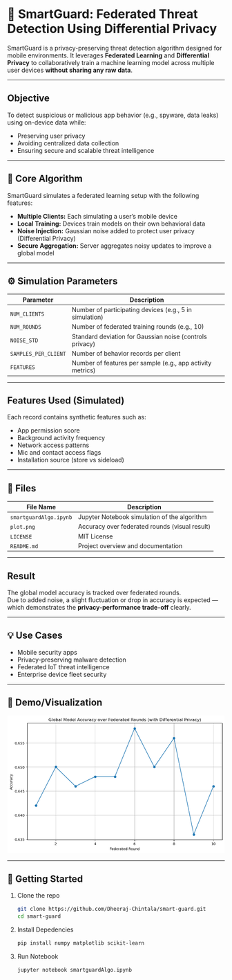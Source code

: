 # 🔐 SmartGuard: Federated Threat Detection Using Differential Privacy

SmartGuard is a privacy-preserving threat detection algorithm designed for mobile environments. It leverages **Federated Learning** and **Differential Privacy** to collaboratively train a machine learning model across multiple user devices **without sharing any raw data**.

---

##  Objective

To detect suspicious or malicious app behavior (e.g., spyware, data leaks) using on-device data while:
- Preserving user privacy
- Avoiding centralized data collection
- Ensuring secure and scalable threat intelligence

---

## 🧠 Core Algorithm

SmartGuard simulates a federated learning setup with the following features:
- **Multiple Clients:** Each simulating a user’s mobile device
- **Local Training:** Devices train models on their own behavioral data
- **Noise Injection:** Gaussian noise added to protect user privacy (Differential Privacy)
- **Secure Aggregation:** Server aggregates noisy updates to improve a global model

---

## ⚙️ Simulation Parameters

| Parameter            | Description                                                  |
|----------------------|--------------------------------------------------------------|
| `NUM_CLIENTS`        | Number of participating devices (e.g., 5 in simulation)       |
| `NUM_ROUNDS`         | Number of federated training rounds (e.g., 10)               |
| `NOISE_STD`          | Standard deviation for Gaussian noise (controls privacy)     |
| `SAMPLES_PER_CLIENT` | Number of behavior records per client                        |
| `FEATURES`           | Number of features per sample (e.g., app activity metrics)   |

---

## Features Used (Simulated)

Each record contains synthetic features such as:
- App permission score
- Background activity frequency
- Network access patterns
- Mic and contact access flags
- Installation source (store vs sideload)

---

## 📁 Files

| File Name                          | Description                                     |
|-----------------------------------|-------------------------------------------------|
| `smartguardAlgo.ipynb` | Jupyter Notebook simulation of the algorithm  |
| `plot.png`                         | Accuracy over federated rounds (visual result)  |
| `LICENSE`| MIT License|
| `README.md`                        | Project overview and documentation              |

---

## Result

The global model accuracy is tracked over federated rounds.  
Due to added noise, a slight fluctuation or drop in accuracy is expected — which demonstrates the **privacy-performance trade-off** clearly.

---

## 💡 Use Cases

- Mobile security apps
- Privacy-preserving malware detection
- Federated IoT threat intelligence
- Enterprise device fleet security

---

## 🔗 Demo/Visualization

![Accuracy Plot](plot.png)


---

## 🚀 Getting Started

1. Clone the repo
   ```bash
   git clone https://github.com/Dheeraj-Chintala/smart-guard.git
   cd smart-guard

2. Install Depedencies
   ``` bash
   pip install numpy matplotlib scikit-learn
   
3. Run Notebook
   ```bash
   jupyter notebook smartguardAlgo.ipynb


   
